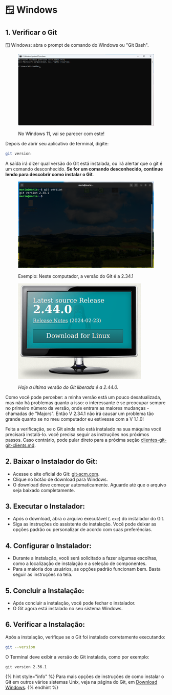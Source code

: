 # 🪟 Windows

## 1. Verificar o Git

:window: Windows: abra o prompt de comando do Windows ou "Git Bash".&#x20;

<figure><img src="../../../.gitbook/assets/image (11) (1) (1).png" alt=""><figcaption><p>No Windows 11, vai se parecer com este! </p></figcaption></figure>

Depois de abrir seu aplicativo de terminal, digite:

```bash
git version
```

A saída irá dizer qual versão do Git está instalada, ou irá alertar que o git é um comando desconhecido. **Se for um comando desconhecido, continue lendo para descobrir como instalar o Git**.

<figure><img src="../../../.gitbook/assets/image (13) (1) (1).png" alt=""><figcaption><p>Exemplo: Neste computador, a versão do Git é a 2.34.1</p></figcaption></figure>

<figure><img src="../../../.gitbook/assets/image (12) (1) (1).png" alt=""><figcaption><p><em>Hoje a última versão do Git liberada é a 2.44.0.</em></p></figcaption></figure>

Como você pode perceber: a minha versão está um pouco desatualizada, mas não há problemas quanto a isso: o interessante é se preocupar sempre no primeiro número da versão, onde entram as maiores mudanças - chamadas de "Majors". Então V 2.34.1 não irá causar um problema tão grande quanto se no meu computador eu estivesse com a V 1.1.0!&#x20;

Feita a verificação, se o Git ainda não está instalado na sua máquina você precisará instalá-lo. você precisa seguir as instruções nos próximos passos. Caso contrário, pode pular direto para a próxima seção [clientes-git-git-clients.md](../clientes-git-git-clients.md "mention").

## **2. Baixar o Instalador do Git:**

* Acesse o site oficial do Git: [git-scm.com](https://git-scm.com/).
* Clique no botão de download para Windows.
* O download deve começar automaticamente. Aguarde até que o arquivo seja baixado completamente.

## **3. Executar o Instalador:**

* Após o download, abra o arquivo executável (`.exe`) do instalador do Git.
* Siga as instruções do assistente de instalação. Você pode deixar as opções padrão ou personalizar de acordo com suas preferências.

## **4. Configurar o Instalador:**

* Durante a instalação, você será solicitado a fazer algumas escolhas, como a localização de instalação e a seleção de componentes.
* Para a maioria dos usuários, as opções padrão funcionam bem. Basta seguir as instruções na tela.

## **5. Concluir a Instalação:**

* Após concluir a instalação, você pode fechar o instalador.
* O Git agora está instalado no seu sistema Windows.

## **6. Verificar a Instalação:**

Após a instalação, verifique se o Git foi instalado corretamente executando:

```sh
git --version
```

O Terminal deve exibir a versão do Git instalada, como por exemplo:

```
git version 2.36.1
```



{% hint style="info" %}
Para mais opções de instruções de como instalar o Git em outros vários sistemas Unix, veja na página do Git, em [Download Windows](https://git-scm.com/download/win).
{% endhint %}
